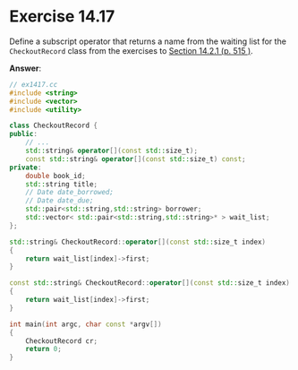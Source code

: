 # Exercise 14.17

Define a subscript operator that returns a name from the waiting list for the `CheckoutRecord` class from the exercises to [Section 14.2.1 (p. 515 )](Exercise-14.7.md).

**Answer**:

```cpp
// ex1417.cc
#include <string>
#include <vector>
#include <utility>

class CheckoutRecord {
public:
    // ...
    std::string& operator[](const std::size_t);
    const std::string& operator[](const std::size_t) const;
private:
    double book_id;
    std::string title;
    // Date date_borrowed;
    // Date date_due;
    std::pair<std::string,std::string> borrower;
    std::vector< std::pair<std::string,std::string>* > wait_list;
};

std::string& CheckoutRecord::operator[](const std::size_t index)
{
    return wait_list[index]->first;
}

const std::string& CheckoutRecord::operator[](const std::size_t index) const
{
    return wait_list[index]->first;
}

int main(int argc, char const *argv[])
{
    CheckoutRecord cr;
    return 0;
}
```